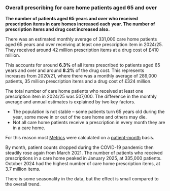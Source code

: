 ### Overall prescribing for care home patients aged 65 and over

__The number of patients aged 65 years and over who received prescription items in care homes increased each year. The number of prescription items and drug cost increased also.__

There was an estimated monthly average of 331,000 care home patients aged 65 years and over receiving at least one prescription item in 2024/25. They received around 42 million prescription items at a drug cost of £410 million.

This accounts for around __6.3%__ of all items prescribed to patients aged 65 years and over and around __8.2%__ of the drug cost. This represents increases from 2020/21, where there was a monthly average of 289,000 patients, 35 million prescription items and a drug cost of £324 million.

The total number of care home patients who received at least one prescription item in 2024/25 was 507,000. The difference in the monthly average and annual estimates is explained by two key factors.

- The population is not stable – some patients turn 65 years old during the year, some move in or out of the care home and others may die.
- Not all care home patients receive a prescription in every month they are in a care home.

For this reason most [Metrics](http://127.0.0.1/Metrics?prescribing-metrics) were calculated on a [patient-month](http://127.0.0.1/Metrics?prescribing-per-patient-month-ppm) basis.

By month, patient counts dropped during the COVID-19 pandemic then steadily rose again from March 2021. The number of patients who received prescriptions in a care home peaked in January 2025, at 335,000 patients. October 2024 had the highest number of care home prescription items, at 3.7 million items. 

There is some seasonality in the data, but the effect is small compared to the overall trend.
